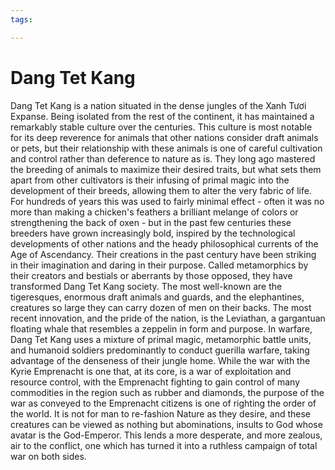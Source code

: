 ```yaml
---
tags:

---
```

# Dang Tet Kang
Dang Tet Kang is a nation situated in the dense jungles of the Xanh Tươi Expanse. Being isolated from the rest of the continent, it has maintained a remarkably stable culture over the centuries. This culture is most notable for its deep reverence for animals that other nations consider draft animals or pets, but their relationship with these animals is one of careful cultivation and control rather than deference to nature as is. They long ago mastered the breeding of animals to maximize their desired traits, but what sets them apart from other cultivators is their infusing of primal magic into the development of their breeds, allowing them to alter the very fabric of life. For hundreds of years this was used to fairly minimal effect - often it was no more than making a chicken's feathers a brilliant melange of colors or strengthening the back of oxen - but in the past few centuries these breeders have grown increasingly bold, inspired by the technological developments of other nations and the heady philosophical currents of the Age of Ascendancy. Their creations in the past century have been striking in their imagination and daring in their purpose. Called metamorphics by their creators and bestials or aberrants by those opposed, they have transformed Dang Tet Kang society. The most well-known are the tigeresques, enormous draft animals and guards, and the elephantines, creatures so large they can carry dozen of men on their backs. The most recent innovation, and the pride of the nation, is the Leviathan, a gargantuan floating whale that resembles a zeppelin in form and purpose.
In warfare, Dang Tet Kang uses a mixture of primal magic, metamorphic battle units, and humanoid soldiers predominantly to conduct guerilla warfare, taking advantage of the denseness of their jungle home.
While the war with the Kyrie Emprenacht is one that, at its core, is a war of exploitation and resource control, with the Emprenacht fighting to gain control of many commodities in the region such as rubber and diamonds, the purpose of the war as conveyed to the Emprenacht citizens is one of righting the order of the world. It is not for man to re-fashion Nature as they desire, and these creatures can be viewed as nothing but abominations, insults to God whose avatar is the God-Emperor. This lends a more desperate, and more zealous, air to the conflict, one which has turned it into a ruthless campaign of total war on both sides.